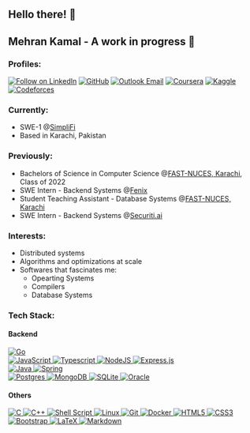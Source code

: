 ## Hello there! 👋
## Mehran Kamal - A work in progress 🚧

<div>
  <h3 align="left">Profiles:</h4>
  <p align="left">
     <a href="https://www.linkedin.com/in/mehrankamal36/"><img title="Follow on LinkedIn" src="https://img.shields.io/badge/LinkedIn-0077B5?style=for-the-badge&logo=linkedin&logoColor=white"/></a>
    <a href="https://github.com/mehrankamal"><img title="GitHub" src="https://img.shields.io/badge/GitHub-100000?style=for-the-badge&logo=github&logoColor=white"/></a>
    <a href="mailto:mehrankamal@outlook.com"><img title="Outlook Email" src="https://img.shields.io/badge/Outlook-0078D4?style=for-the-badge&logo=gmail&logoColor=white"/></a>
    <a href="https://www.coursera.org/user/3ec3ebe24ff5ed91f189ca735131638f"><img title="Coursera" src="https://img.shields.io/badge/Coursera-0056D2?style=for-the-badge&logo=coursera&logoColor=fff"/></a>
    <a href="https://www.kaggle.com/mehrankamal"><img title="Kaggle" src="https://img.shields.io/badge/Kaggle-20BEFF?style=for-the-badge&logo=kaggle&logoColor=fff"/></a>
    <a href="https://codeforces.com/profile/mkbaloch"><img title="Codeforces" src="https://img.shields.io/badge/Codeforces-1F8ACB?style=for-the-badge&logo=codeforces&logoColor=fff" /></a>
  </p>
</div>

<div>
  <h3 align="left">Currently:</h3>
  <ul>
    <li>SWE-1 @<a href="https://simplifipay.com/" targt="_blank">SimpliFi</a></li>
    <li>Based in Karachi, Pakistan</li>
  </ul>
</div>


<div>
  <h3 align="left">Previously:</h3>
  <ul>
    <li>Bachelors of Science in Computer Science @<a href="http://khi.nu.edu.pk/" target="_blank">FAST-NUCES, Karachi</a>, Class of 2022</li>
    <li>SWE Intern - Backend Systems @<a href="https://fenix.life/" targt="_blank">Fenix</a></li>
    <li>Student Teaching Assistant - Database Systems @<a href="https://nu.edu.pk/" target="_blank">FAST-NUCES, Karachi</a></li>
    <li>SWE Intern - Backend Systems @<a href="https://securiti.ai/" target="_blank">Securiti.ai</a></li>
  </ul>
</div>


<div>
  <h3 align="left">Interests:</h3>
  <ul>
    <li>Distributed systems</li>
    <li>Algorithms and optimizations at scale</li>
    <li>
      Softwares that fascinates me:
      <ul>
        <li>Opearting Systems</li>
        <li>Compilers</li>
        <li>Database Systems</li>
      </ul>
    </li>
  </ul>
</div>

<div>
  <h3 align="left">Tech Stack:</h3>
  <h4 align="left">Backend</h4>
    <p>
      <a href="#">
        <img alt="Go" src="https://img.shields.io/badge/go-%2300ADD8.svg?style=for-the-badge&logo=go&logoColor=white"/>
        <br/>
      </a>
      <a href="#">
        <img alt="JavaScript" src="https://img.shields.io/badge/javascript-%23323330.svg?style=for-the-badge&logo=javascript&logoColor=%23F7DF1E"/>
        <img alt="Typescript" src="https://img.shields.io/badge/TypeScript-TypeScript?style=for-the-badge&logo=typescript&logoColor=fff&color=3178C6"/>
        <img alt="NodeJS" src="https://img.shields.io/badge/node.js-%2343853D.svg?style=for-the-badge&logo=node-dot-js&logoColor=white"/>
        <img alt="Express.js" src="https://img.shields.io/badge/express.js-%23404d59.svg?style=for-the-badge&logo=express&logoColor=%2361DAFB"/>
        <br/>
      </a>
      <a href="#">
        <img alt="Java" src="https://img.shields.io/badge/java-%23ED8B00.svg?style=for-the-badge&logo=java&logoColor=white"/>
        <img alt="Spring" src="https://img.shields.io/badge/spring-%236DB33F.svg?style=for-the-badge&logo=spring&logoColor=white"/>
        <br/>
      </a>
      <a href="#">
        <img alt="Postgres" src ="https://img.shields.io/badge/postgres-%23316192.svg?style=for-the-badge&logo=postgresql&logoColor=white"/>
        <img alt="MongoDB" src ="https://img.shields.io/badge/MongoDB-%234ea94b.svg?style=for-the-badge&logo=mongodb&logoColor=white"/>
        <img alt="SQLite" src ="https://img.shields.io/badge/sqlite-%2307405e.svg?style=for-the-badge&logo=sqlite&logoColor=white"/>
        <img alt="Oracle" src ="https://img.shields.io/badge/oracle-%23F00000.svg?style=for-the-badge&logo=oracle&logoColor=white" />
      </a>
    </p>
  <h4 align="left">Others</h4>
  <p>
    <a href="#">
      <img alt="C" src="https://img.shields.io/badge/c-%2300599C.svg?style=for-the-badge&logo=c&logoColor=white"/>
      <img alt="C++" src="https://img.shields.io/badge/c++-%2300599C.svg?style=for-the-badge&logo=c%2B%2B&logoColor=white"/>
      <img alt="Shell Script" src="https://img.shields.io/badge/shell_script-%23121011.svg?style=for-the-badge&logo=gnu-bash&logoColor=white"/>
      <img alt="Linux" src="https://img.shields.io/badge/Linux-FCC624?style=for-the-badge&logo=linux&logoColor=black">
      <img alt="Git" src="https://img.shields.io/badge/git-%23F05033.svg?style=for-the-badge&logo=git&logoColor=white"/>
      <img alt="Docker" src="https://img.shields.io/badge/docker-%230db7ed.svg?style=for-the-badge&logo=docker&logoColor=white"/>
      <img alt="HTML5" src="https://img.shields.io/badge/html5-%23E34F26.svg?style=for-the-badge&logo=html5&logoColor=white"/>
      <img alt="CSS3" src="https://img.shields.io/badge/css3-%231572B6.svg?style=for-the-badge&logo=css3&logoColor=white"/>
      <img alt="Bootstrap" src="https://img.shields.io/badge/bootstrap-%23563D7C.svg?style=for-the-badge&logo=bootstrap&logoColor=white"/>
      <img alt="LaTeX" src="https://img.shields.io/badge/latex-%23008080.svg?style=for-the-badge&logo=latex&logoColor=white"/>
      <img alt="Markdown" src="https://img.shields.io/badge/markdown-%23000000.svg?style=for-the-badge&logo=markdown&logoColor=white"/>
    </a>
  </p>
</div>

<!--
**mehrankamal/mehrankamal** is a ✨ _special_ ✨ repository because its `README.md` (this file) appears on your GitHub profile.

- 🔭 I’m currently working on
- 🌱 I’m currently learning ...
- 👯 I’m looking to collaborate on ...
- 💬 Ask me about Algorithms and Deeplearning
- 😄 Pronouns: ...
- ⚡ Fun fact: ...
-->
